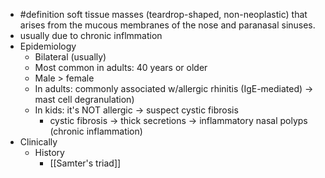 - #definition soft tissue masses (teardrop-shaped, non-neoplastic) that arises from the mucous membranes of the nose and paranasal sinuses.
- usually due to chronic inflmmation
- Epidemiology
	- Bilateral (usually)
	- Most common in adults: 40 years or older
	- Male > female
	- In adults: commonly associated w/allergic rhinitis (IgE-mediated) -> mast cell degranulation)
	- In kids: it's NOT allergic -> suspect cystic fibrosis
		- cystic fibrosis -> thick secretions -> inflammatory nasal polyps (chronic inflammation)
- Clinically
	- History
		- [[Samter's triad]]